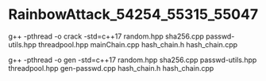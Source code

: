 # RainbowAttack_54254_55315_55047

g++ -pthread -o crack -std=c++17 random.hpp sha256.cpp passwd-utils.hpp threadpool.hpp mainChain.cpp hash_chain.h hash_chain.cpp 

g++ -pthread -o gen -std=c++17 random.hpp sha256.cpp passwd-utils.hpp threadpool.hpp gen-passwd.cpp hash_chain.h hash_chain.cpp 

